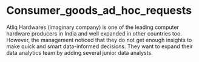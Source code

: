 # Consumer_goods_ad_hoc_requests
Atliq Hardwares (imaginary company) is one of the leading computer hardware producers in India and well expanded in other countries too.  However, the management noticed that they do not get enough insights to make quick and smart data-informed decisions. They want to expand their data analytics team by adding several junior data analysts.
